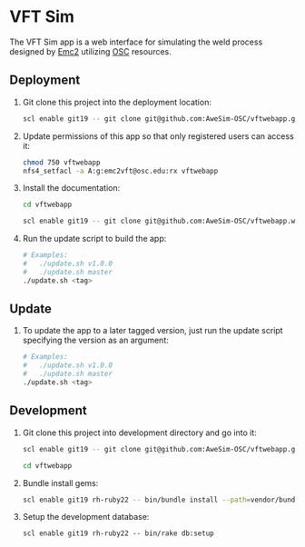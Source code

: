 # VFT Sim

The VFT Sim app is a web interface for simulating the weld process designed by
[Emc2](http://www.emc-sq.com/) utilizing [OSC](https://www.osc.edu/) resources.

## Deployment

1.  Git clone this project into the deployment location:

    ```sh
    scl enable git19 -- git clone git@github.com:AweSim-OSC/vftwebapp.git vftwebapp
    ```

2.  Update permissions of this app so that only registered users can access it:

    ```sh
    chmod 750 vftwebapp
    nfs4_setfacl -a A:g:emc2vft@osc.edu:rx vftwebapp
    ```

3.  Install the documentation:

    ```sh
    cd vftwebapp

    scl enable git19 -- git clone git@github.com:AweSim-OSC/vftwebapp.wiki.git wiki
    ```

4.  Run the update script to build the app:

    ```sh
    # Examples:
    #   ./update.sh v1.0.0
    #   ./update.sh master
    ./update.sh <tag>
    ```

## Update

1.  To update the app to a later tagged version, just run the update script
    specifying the version as an argument:

    ```sh
    # Examples:
    #   ./update.sh v1.0.0
    #   ./update.sh master
    ./update.sh <tag>
    ```

## Development

1.  Git clone this project into development directory and go into it:

    ```sh
    scl enable git19 -- git clone git@github.com:AweSim-OSC/vftwebapp.git vftwebapp

    cd vftwebapp
    ```

2.  Bundle install gems:

    ```sh
    scl enable git19 rh-ruby22 -- bin/bundle install --path=vendor/bundle
    ```

4.  Setup the development database:

    ```
    scl enable git19 rh-ruby22 -- bin/rake db:setup
    ```
